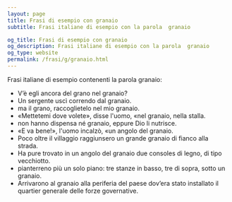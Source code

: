 ```yaml
---
layout: page
title: Frasi di esempio con granaio 
subtitle: Frasi italiane di esempio con la parola  granaio

og_title: Frasi di esempio con granaio 
og_description: Frasi italiane di esempio con la parola  granaio
og_type: website
permalink: /frasi/g/granaio.html
---
```


Frasi italiane di esempio contenenti la parola granaio:


- V’è egli ancora del grano nel granaio?
- Un sergente uscì correndo dal granaio.
- ma il grano, raccoglietelo nel mio granaio.
- «Mettetemi dove volete», disse l'uomo, «nel granaio, nella stalla.
- non hanno dispensa né granaio, eppure Dio li nutrisce.
- «E va bene!», l'uomo incalzò, «un angolo del granaio.
- Poco oltre il villaggio raggiunsero un grande granaio di fianco alla strada.
- Ha pure trovato in un angolo del granaio due consoles di legno, di tipo vecchiotto.
- pianterreno più un solo piano: tre stanze in basso, tre di sopra, sotto un granaio.
- Arrivarono al granaio alla periferia del paese dov’era stato installato il quartier generale delle forze governative.
